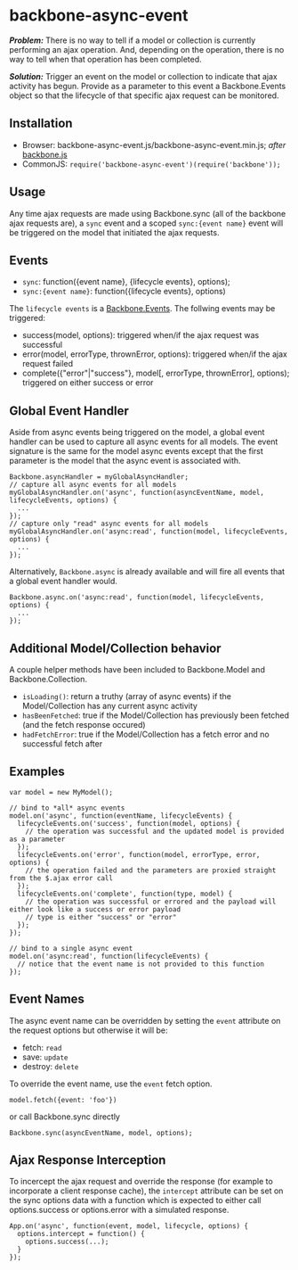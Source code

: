 backbone-async-event
====================

***Problem:*** There is no way to tell if a model or collection is currently performing an ajax operation.  And, depending on the operation, there is no way to tell when that operation has been completed.

***Solution:*** Trigger an event on the model or collection to indicate that ajax activity has begun.  Provide as a parameter to this event a Backbone.Events object so that the lifecycle of that specific ajax request can be monitored.

Installation
------------
* Browser: backbone-async-event.js/backbone-async-event.min.js; *after* [backbone.js](http://backbonejs.org/)
* CommonJS: ```require('backbone-async-event')(require('backbone'));```


Usage
-----
Any time ajax requests are made using Backbone.sync (all of the backbone ajax requests are), a ```sync``` event and a scoped ```sync:{event name}``` event will be triggered on the model that initiated the ajax requests.


Events
------
* ```sync```: function({event name}, {lifecycle events}, options);
* ```sync:{event name}```: function({lifecycle events}, options)

The ```lifecycle events``` is a [Backbone.Events](http://backbonejs.org/#Events).  The follwing events may be triggered:
* success(model, options): triggered when/if the ajax request was successful
* error(model, errorType, thrownError, options): triggered when/if the ajax request failed
* complete({"error"|"success"}, model[, errorType, thrownError], options); triggered on either success or error


Global Event Handler
--------------------
Aside from async events being triggered on the model, a global event handler can be used to capture all async events for all models.  The event signature is the same for the model async events except that the first parameter is the model that the async event is associated with.
```
Backbone.asyncHandler = myGlobalAsyncHandler;
// capture all async events for all models
myGlobalAsyncHandler.on('async', function(asyncEventName, model, lifecycleEvents, options) {
  ...
});
// capture only "read" async events for all models
myGlobalAsyncHandler.on('async:read', function(model, lifecycleEvents, options) {
  ...
});
```

Alternatively, ```Backbone.async``` is already available and will fire all events that a global event handler would.
```
Backbone.async.on('async:read', function(model, lifecycleEvents, options) {
  ...
});
```

Additional Model/Collection behavior
--------------------
A couple helper methods have been included to Backbone.Model and Backbone.Collection.

* ```isLoading()```: return a truthy (array of async events) if the Model/Collection has any current async activity
* ```hasBeenFetched```: true if the Model/Collection has previously been fetched (and the fetch response occured)
* ```hadFetchError```: true if the Model/Collection has a fetch error and no successful fetch after


Examples
--------
```
var model = new MyModel();

// bind to *all* async events
model.on('async', function(eventName, lifecycleEvents) {
  lifecycleEvents.on('success', function(model, options) {
    // the operation was successful and the updated model is provided as a parameter
  });
  lifecycleEvents.on('error', function(model, errorType, error, options) {
    // the operation failed and the parameters are proxied straight from the $.ajax error call
  });
  lifecycleEvents.on('complete', function(type, model) {
    // the operation was successful or errored and the payload will either look like a success or error payload
    // type is either "success" or "error"
  });
});

// bind to a single async event
model.on('async:read', function(lifecycleEvents) {
  // notice that the event name is not provided to this function
});

```

Event Names
-----------
The async event name can be overridden by setting the ```event``` attribute on the request options but otherwise it will be:
 * fetch: ```read```
 * save: ```update```
 * destroy: ```delete```

To override the event name, use the ```event``` fetch option.
```
model.fetch({event: 'foo'})
```
or call Backbone.sync directly
```
Backbone.sync(asyncEventName, model, options);
```


Ajax Response Interception
----------------------
To incercept the ajax request and override the response (for example to incorporate a client response cache), the ```intercept``` attribute can be set on the sync options data with a function which is expected to either call options.success or options.error with a simulated response.
```
App.on('async', function(event, model, lifecycle, options) {
  options.intercept = function() {
    options.success(...);
  }
});
```
